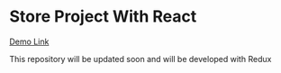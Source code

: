 # Store Project With React
<a href="https://ghmamadreza84.github.io/Store-Project-React/">Demo Link</a>
<p styles="color:#fe5d72;">This repository will be updated soon and will be developed with Redux </p>
